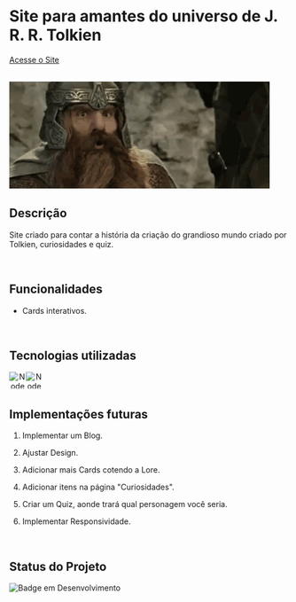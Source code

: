 # Site para amantes do universo de J. R. R. Tolkien
<a href="https://auyber.github.io/the_middle_fan/">Acesse o Site</a>
<br/>

 <br>
 <img src="/imagens/ops.gif">
 <br/>

## Descrição


Site criado para contar a história da criação do grandioso mundo criado por Tolkien, curiosidades e quiz.<br>

<br/>

## Funcionalidades

- Cards interativos.
<br/>

## Tecnologias utilizadas 
<div align="center"> 
<img align="left" alt="NodeJs" height="30" width="30" src="https://cdn.jsdelivr.net/gh/devicons/devicon@latest/icons/html5/html5-original.svg" />
<img align="left" alt="NodeJs" height="30" width="30" src="https://cdn.jsdelivr.net/gh/devicons/devicon@latest/icons/css3/css3-original.svg" />


</div>
<br/><br/>

## Implementações futuras
1. Implementar um Blog.

2. Ajustar Design.

3. Adicionar mais Cards cotendo a Lore.

4. Adicionar itens na página "Curiosidades".

5. Criar um Quiz, aonde trará qual personagem você seria.

6. Implementar Responsividade.

<br/>


## Status do Projeto

![Badge em Desenvolvimento](https://img.shields.io/badge/Status-Em%20Desenvolvimento-green)

<br/>
